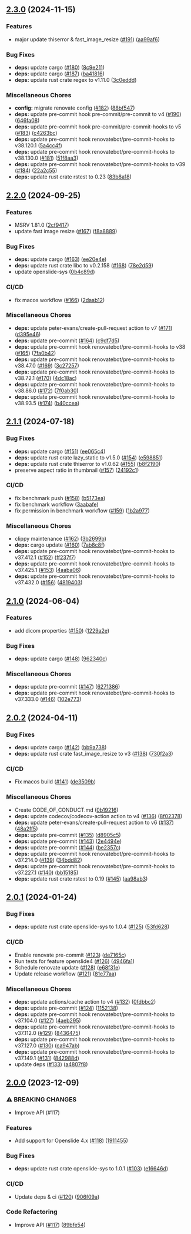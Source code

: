 ## [2.3.0](https://github.com/AzHicham/openslide-rs/compare/2.2.0...2.3.0) (2024-11-15)


### Features

* major update thiserror & fast_image_resize ([#191](https://github.com/AzHicham/openslide-rs/issues/191)) ([aa99af6](https://github.com/AzHicham/openslide-rs/commit/aa99af66a2940910cddca6eaad78ec46657a65f5))


### Bug Fixes

* **deps:** update cargo ([#180](https://github.com/AzHicham/openslide-rs/issues/180)) ([8c9e211](https://github.com/AzHicham/openslide-rs/commit/8c9e21114cf78ab29d67f16367c499dd38e94ace))
* **deps:** update cargo ([#187](https://github.com/AzHicham/openslide-rs/issues/187)) ([ba41816](https://github.com/AzHicham/openslide-rs/commit/ba4181674ecba2ed2b34ccf0c3f1f7844fdbe3f3))
* **deps:** update rust crate regex to v1.11.0 ([3c0eddd](https://github.com/AzHicham/openslide-rs/commit/3c0edddda8f22edf3ce9184620ac172c6249be55))


### Miscellaneous Chores

* **config:** migrate renovate config ([#182](https://github.com/AzHicham/openslide-rs/issues/182)) ([88bf547](https://github.com/AzHicham/openslide-rs/commit/88bf5477622b98370deb04610a9ed3898a027330))
* **deps:** update pre-commit hook pre-commit/pre-commit to v4 ([#190](https://github.com/AzHicham/openslide-rs/issues/190)) ([646fa08](https://github.com/AzHicham/openslide-rs/commit/646fa0826e580ad6ee8237049b8255cd1d90401a))
* **deps:** update pre-commit hook pre-commit/pre-commit-hooks to v5 ([#183](https://github.com/AzHicham/openslide-rs/issues/183)) ([c4263bc](https://github.com/AzHicham/openslide-rs/commit/c4263bc06dbd313756f6b6c76cf3ab5757143075))
* **deps:** update pre-commit hook renovatebot/pre-commit-hooks to v38.120.1 ([5a4cc4f](https://github.com/AzHicham/openslide-rs/commit/5a4cc4f8689cd99b277b6edc495bca0918b5f36c))
* **deps:** update pre-commit hook renovatebot/pre-commit-hooks to v38.130.0 ([#181](https://github.com/AzHicham/openslide-rs/issues/181)) ([51f8aa3](https://github.com/AzHicham/openslide-rs/commit/51f8aa33cc81b940757b85be677f5b01796294af))
* **deps:** update pre-commit hook renovatebot/pre-commit-hooks to v39 ([#184](https://github.com/AzHicham/openslide-rs/issues/184)) ([22a2c55](https://github.com/AzHicham/openslide-rs/commit/22a2c5575d7ad3901f802006aaf6bece92c1215d))
* **deps:** update rust crate rstest to 0.23 ([83b8a18](https://github.com/AzHicham/openslide-rs/commit/83b8a1833439ad6887ab60741973aead1368fe39))

## [2.2.0](https://github.com/AzHicham/openslide-rs/compare/2.1.1...2.2.0) (2024-09-25)


### Features

* MSRV 1.81.0 ([2cf9417](https://github.com/AzHicham/openslide-rs/commit/2cf941703440d41799f56c05bc0496d8afeee96f))
* update fast image resize ([#167](https://github.com/AzHicham/openslide-rs/issues/167)) ([f8a8889](https://github.com/AzHicham/openslide-rs/commit/f8a8889df0696a81240c70b4878f7d20752e2460))


### Bug Fixes

* **deps:** update cargo ([#163](https://github.com/AzHicham/openslide-rs/issues/163)) ([ee20e4e](https://github.com/AzHicham/openslide-rs/commit/ee20e4edbd8ad546949defddcc6efc9088a3f488))
* **deps:** update rust crate libc to v0.2.158 ([#168](https://github.com/AzHicham/openslide-rs/issues/168)) ([78e2d59](https://github.com/AzHicham/openslide-rs/commit/78e2d595ae1f79cef52d6f8e8b94dfc61b3923c0))
* update openslide-sys ([0b4c89d](https://github.com/AzHicham/openslide-rs/commit/0b4c89d1ee2cffaa9dc5360d7dcc81a6abc254de))


### CI/CD

* fix macos workflow ([#166](https://github.com/AzHicham/openslide-rs/issues/166)) ([2daab12](https://github.com/AzHicham/openslide-rs/commit/2daab129741024601c95ed413a6ab954d900e59f))


### Miscellaneous Chores

* **deps:** update peter-evans/create-pull-request action to v7 ([#171](https://github.com/AzHicham/openslide-rs/issues/171)) ([d395e46](https://github.com/AzHicham/openslide-rs/commit/d395e46a217f470423ee49ff8b0e3fcbf96f7fb6))
* **deps:** update pre-commit ([#164](https://github.com/AzHicham/openslide-rs/issues/164)) ([c9df7d5](https://github.com/AzHicham/openslide-rs/commit/c9df7d55c4a39fd5ae6ef52f2c4e93a51daae877))
* **deps:** update pre-commit hook renovatebot/pre-commit-hooks to v38 ([#165](https://github.com/AzHicham/openslide-rs/issues/165)) ([7fa0b42](https://github.com/AzHicham/openslide-rs/commit/7fa0b42e372c47c247c9ac96f8bbe359cd49bca7))
* **deps:** update pre-commit hook renovatebot/pre-commit-hooks to v38.47.0 ([#169](https://github.com/AzHicham/openslide-rs/issues/169)) ([3c27257](https://github.com/AzHicham/openslide-rs/commit/3c2725715fcb31917a234df7cf5a3f6cc04165bb))
* **deps:** update pre-commit hook renovatebot/pre-commit-hooks to v38.72.1 ([#170](https://github.com/AzHicham/openslide-rs/issues/170)) ([4dc18ac](https://github.com/AzHicham/openslide-rs/commit/4dc18ac12b74f81579c1a27f42aba0940c5bfdf3))
* **deps:** update pre-commit hook renovatebot/pre-commit-hooks to v38.86.0 ([#172](https://github.com/AzHicham/openslide-rs/issues/172)) ([7f0ab30](https://github.com/AzHicham/openslide-rs/commit/7f0ab3096cd48a2f22116e49a5ff39394ff1afc9))
* **deps:** update pre-commit hook renovatebot/pre-commit-hooks to v38.93.5 ([#174](https://github.com/AzHicham/openslide-rs/issues/174)) ([b40ccea](https://github.com/AzHicham/openslide-rs/commit/b40ccea21ec9fe65803568d4235b77f64aac539d))

## [2.1.1](https://github.com/AzHicham/openslide-rs/compare/2.1.0...2.1.1) (2024-07-18)


### Bug Fixes

* **deps:** update cargo ([#151](https://github.com/AzHicham/openslide-rs/issues/151)) ([ee065c4](https://github.com/AzHicham/openslide-rs/commit/ee065c4129737a1c7d0c806ddacbfbf3a3b7abe2))
* **deps:** update rust crate lazy_static to v1.5.0 ([#154](https://github.com/AzHicham/openslide-rs/issues/154)) ([e598851](https://github.com/AzHicham/openslide-rs/commit/e5988518f212519a6b6cf87aa48ba866195bb0b9))
* **deps:** update rust crate thiserror to v1.0.62 ([#155](https://github.com/AzHicham/openslide-rs/issues/155)) ([b8f2190](https://github.com/AzHicham/openslide-rs/commit/b8f21904452a07388784c205f0b2ba7bec5265e1))
* preserve aspect ratio in thumbnail ([#157](https://github.com/AzHicham/openslide-rs/issues/157)) ([24192c1](https://github.com/AzHicham/openslide-rs/commit/24192c1fab22e38a1abd57e65d6be701ed5cd9ef))


### CI/CD

* fix benchmark push ([#158](https://github.com/AzHicham/openslide-rs/issues/158)) ([b5173ea](https://github.com/AzHicham/openslide-rs/commit/b5173ead442741334695fd9eab1cc02f9e578003))
* fix benchmark workflow ([3aabafe](https://github.com/AzHicham/openslide-rs/commit/3aabafed01ac10c93139d34e773eda995bf6ce09))
* fix permission in benchmark workflow ([#159](https://github.com/AzHicham/openslide-rs/issues/159)) ([1b2a977](https://github.com/AzHicham/openslide-rs/commit/1b2a977ffd0cbb5c61545710d6f425b84dbbe6e0))


### Miscellaneous Chores

* clippy maintenance ([#162](https://github.com/AzHicham/openslide-rs/issues/162)) ([3b2699b](https://github.com/AzHicham/openslide-rs/commit/3b2699bd2a4dfdc8987aec8ca65dbf039f03ce37))
* **deps:** cargo update ([#160](https://github.com/AzHicham/openslide-rs/issues/160)) ([7ab8c8f](https://github.com/AzHicham/openslide-rs/commit/7ab8c8f97a54c08d6237b603b720ecd6c21a7c3c))
* **deps:** update pre-commit hook renovatebot/pre-commit-hooks to v37.412.1 ([#152](https://github.com/AzHicham/openslide-rs/issues/152)) ([ff237f7](https://github.com/AzHicham/openslide-rs/commit/ff237f77f160481e3fc4c7054334bb0c8c13fac2))
* **deps:** update pre-commit hook renovatebot/pre-commit-hooks to v37.425.1 ([#153](https://github.com/AzHicham/openslide-rs/issues/153)) ([4aaba06](https://github.com/AzHicham/openslide-rs/commit/4aaba0655f67bdc36ae11a02b4846980d1d816ec))
* **deps:** update pre-commit hook renovatebot/pre-commit-hooks to v37.432.0 ([#156](https://github.com/AzHicham/openslide-rs/issues/156)) ([4819403](https://github.com/AzHicham/openslide-rs/commit/4819403c7aef6a450563c11a381d5ac4d6f38df0))

## [2.1.0](https://github.com/AzHicham/openslide-rs/compare/2.0.2...2.1.0) (2024-06-04)


### Features

* add dicom properties ([#150](https://github.com/AzHicham/openslide-rs/issues/150)) ([1229a2e](https://github.com/AzHicham/openslide-rs/commit/1229a2e197cb24dbb26f701e8d6d8707d4f8dede))


### Bug Fixes

* **deps:** update cargo ([#148](https://github.com/AzHicham/openslide-rs/issues/148)) ([962340c](https://github.com/AzHicham/openslide-rs/commit/962340c3f5eb331d085635b5b3a77c5b500fbe52))


### Miscellaneous Chores

* **deps:** update pre-commit ([#147](https://github.com/AzHicham/openslide-rs/issues/147)) ([6271386](https://github.com/AzHicham/openslide-rs/commit/6271386463ffa9bbab38e192a6d9c60cbc4939fd))
* **deps:** update pre-commit hook renovatebot/pre-commit-hooks to v37.333.0 ([#146](https://github.com/AzHicham/openslide-rs/issues/146)) ([102e773](https://github.com/AzHicham/openslide-rs/commit/102e7735c2d01c0231fe097c274129df26ff1f52))

## [2.0.2](https://github.com/AzHicham/openslide-rs/compare/2.0.1...2.0.2) (2024-04-11)


### Bug Fixes

* **deps:** update cargo ([#142](https://github.com/AzHicham/openslide-rs/issues/142)) ([bb9a738](https://github.com/AzHicham/openslide-rs/commit/bb9a738689f229750fef6b0de805d546d20ac9e6))
* **deps:** update rust crate fast_image_resize to v3 ([#138](https://github.com/AzHicham/openslide-rs/issues/138)) ([730f2a3](https://github.com/AzHicham/openslide-rs/commit/730f2a3a29f7f7b30d44dc42d6a3877fc31ba4a7))


### CI/CD

* Fix macos build ([#141](https://github.com/AzHicham/openslide-rs/issues/141)) ([de3509b](https://github.com/AzHicham/openslide-rs/commit/de3509b1c9ea5b782b09b77b8e52ebd23413c7d9))


### Miscellaneous Chores

* Create CODE_OF_CONDUCT.md ([0b19216](https://github.com/AzHicham/openslide-rs/commit/0b19216962213d222393a61795533b0061147850))
* **deps:** update codecov/codecov-action action to v4 ([#136](https://github.com/AzHicham/openslide-rs/issues/136)) ([8f02378](https://github.com/AzHicham/openslide-rs/commit/8f02378def20dad79b7d20aed8d2f0f8b1a10929))
* **deps:** update peter-evans/create-pull-request action to v6 ([#137](https://github.com/AzHicham/openslide-rs/issues/137)) ([48a2ff5](https://github.com/AzHicham/openslide-rs/commit/48a2ff5ac2d392efeed76422de23c21f5b9f3cf1))
* **deps:** update pre-commit ([#135](https://github.com/AzHicham/openslide-rs/issues/135)) ([d8905c5](https://github.com/AzHicham/openslide-rs/commit/d8905c5077daad96e302acab414fe95fb1860f6f))
* **deps:** update pre-commit ([#143](https://github.com/AzHicham/openslide-rs/issues/143)) ([2e4494e](https://github.com/AzHicham/openslide-rs/commit/2e4494ed9432bdc93acc6ecef824d8cd73530005))
* **deps:** update pre-commit ([#144](https://github.com/AzHicham/openslide-rs/issues/144)) ([be2357c](https://github.com/AzHicham/openslide-rs/commit/be2357c007da61a721b122d1dab274d28e839754))
* **deps:** update pre-commit hook renovatebot/pre-commit-hooks to v37.214.0 ([#139](https://github.com/AzHicham/openslide-rs/issues/139)) ([34bdd82](https://github.com/AzHicham/openslide-rs/commit/34bdd82572dbb9f69e8cf94d98cda031cb2910e8))
* **deps:** update pre-commit hook renovatebot/pre-commit-hooks to v37.227.1 ([#140](https://github.com/AzHicham/openslide-rs/issues/140)) ([bb15185](https://github.com/AzHicham/openslide-rs/commit/bb15185d4c12a7756c6aca935495d4d34eb7bae6))
* **deps:** update rust crate rstest to 0.19 ([#145](https://github.com/AzHicham/openslide-rs/issues/145)) ([aa98ab3](https://github.com/AzHicham/openslide-rs/commit/aa98ab37122b783457d2eb817164b2131a0bf9f0))

## [2.0.1](https://github.com/AzHicham/openslide-rs/compare/2.0.0...2.0.1) (2024-01-24)


### Bug Fixes

* **deps:** update rust crate openslide-sys to 1.0.4 ([#125](https://github.com/AzHicham/openslide-rs/issues/125)) ([53fd628](https://github.com/AzHicham/openslide-rs/commit/53fd62845eacc1e4e4ae729c3c8261cdd0326cac))


### CI/CD

* Enable renovate pre-commit ([#123](https://github.com/AzHicham/openslide-rs/issues/123)) ([de7165c](https://github.com/AzHicham/openslide-rs/commit/de7165c78dcbcffae6b349dd42d8bcf0c6737ede))
* Run tests for feature openslide4 ([#126](https://github.com/AzHicham/openslide-rs/issues/126)) ([4946fa1](https://github.com/AzHicham/openslide-rs/commit/4946fa1066c2c83792b8a2a1c0c84789a611954f))
* Schedule renovate update ([#128](https://github.com/AzHicham/openslide-rs/issues/128)) ([e68f31e](https://github.com/AzHicham/openslide-rs/commit/e68f31eebf1abc46f3ef6fc12f15ffa2f8f5a72e))
* Update release workflow ([#121](https://github.com/AzHicham/openslide-rs/issues/121)) ([81e77aa](https://github.com/AzHicham/openslide-rs/commit/81e77aa340c2d5cae13f60f9cebbb1f5a5081bb6))


### Miscellaneous Chores

* **deps:** update actions/cache action to v4 ([#132](https://github.com/AzHicham/openslide-rs/issues/132)) ([0fdbbc2](https://github.com/AzHicham/openslide-rs/commit/0fdbbc232c56d7e8802e41c69167c9e75d62a946))
* **deps:** update pre-commit ([#124](https://github.com/AzHicham/openslide-rs/issues/124)) ([1152138](https://github.com/AzHicham/openslide-rs/commit/1152138cfc89e0b2e2c3293fa1146ab5eadd6183))
* **deps:** update pre-commit hook renovatebot/pre-commit-hooks to v37.104.0 ([#127](https://github.com/AzHicham/openslide-rs/issues/127)) ([4aeb295](https://github.com/AzHicham/openslide-rs/commit/4aeb2957d956b70561c250148ee7f15252875f7e))
* **deps:** update pre-commit hook renovatebot/pre-commit-hooks to v37.112.0 ([#129](https://github.com/AzHicham/openslide-rs/issues/129)) ([8436475](https://github.com/AzHicham/openslide-rs/commit/8436475383ffdf27688fe0d3476787a72e062325))
* **deps:** update pre-commit hook renovatebot/pre-commit-hooks to v37.127.0 ([#130](https://github.com/AzHicham/openslide-rs/issues/130)) ([ca947ab](https://github.com/AzHicham/openslide-rs/commit/ca947ab98e761f87ffea7216c97fdd75dbced540))
* **deps:** update pre-commit hook renovatebot/pre-commit-hooks to v37.149.1 ([#131](https://github.com/AzHicham/openslide-rs/issues/131)) ([842988d](https://github.com/AzHicham/openslide-rs/commit/842988d43aeeb297a2dd6612b1cbef9b13a89bf4))
* update deps ([#133](https://github.com/AzHicham/openslide-rs/issues/133)) ([a4807f8](https://github.com/AzHicham/openslide-rs/commit/a4807f8b42a5977eeadf13ce81c48585f1b57c58))

## [2.0.0](https://github.com/AzHicham/openslide-rs/compare/1.2.1...2.0.0) (2023-12-09)


### ⚠ BREAKING CHANGES

* Improve API (#117)

### Features

* Add support for Openslide 4.x ([#118](https://github.com/AzHicham/openslide-rs/issues/118)) ([1911455](https://github.com/AzHicham/openslide-rs/commit/1911455402a3039f56a72cc8befd60da3bc72711))


### Bug Fixes

* **deps:** update rust crate openslide-sys to 1.0.1 ([#103](https://github.com/AzHicham/openslide-rs/issues/103)) ([e16646d](https://github.com/AzHicham/openslide-rs/commit/e16646d152426afb4ea76ca073c0b00ebc8b433c))


### CI/CD

* Update deps & ci ([#120](https://github.com/AzHicham/openslide-rs/issues/120)) ([906f09a](https://github.com/AzHicham/openslide-rs/commit/906f09a9e40acb268735fbebd178862a8d4902d5))


### Code Refactoring

* Improve API ([#117](https://github.com/AzHicham/openslide-rs/issues/117)) ([89bfe54](https://github.com/AzHicham/openslide-rs/commit/89bfe54d3f67be427ccf4d77d1a111cb8b7a6e8b))
